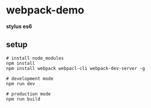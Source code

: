 # webpack-demo


**stylus es6**

## setup
```$xslt
# install node_modules 
npm install
npm install webpack webpacl-cli webpack-dev-server -g 
  
# development mode
npm run dev
 
# production mode
npm run build
```

